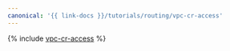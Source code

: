 ```yaml
---
canonical: '{{ link-docs }}/tutorials/routing/vpc-cr-access'
---
```


{% include [vpc-cr-access](../../_tutorials/routing/vpc-cr-access.md) %}